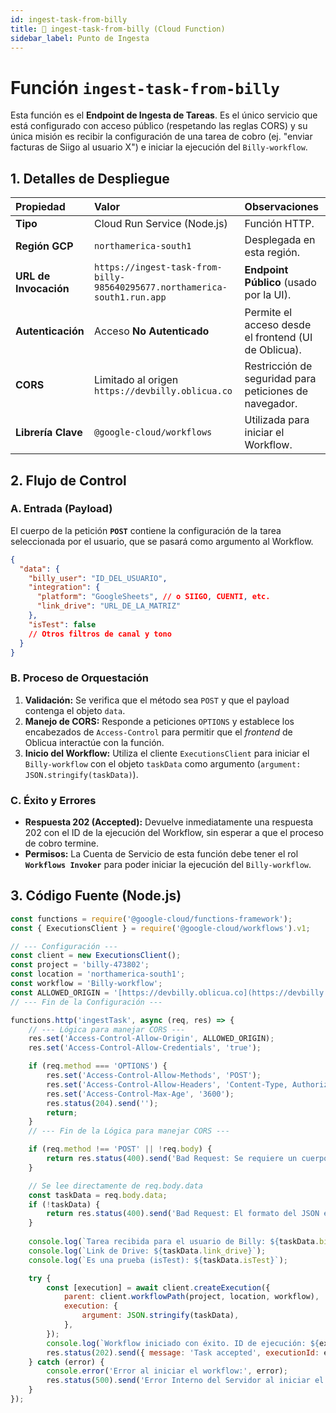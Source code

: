 ```yaml
---
id: ingest-task-from-billy
title: 🔗 ingest-task-from-billy (Cloud Function)
sidebar_label: Punto de Ingesta
---
```


# Función `ingest-task-from-billy`

Esta función es el **Endpoint de Ingesta de Tareas**. Es el único servicio que está configurado con acceso público (respetando las reglas CORS) y su única misión es recibir la configuración de una tarea de cobro (ej. "enviar facturas de Siigo al usuario X") e iniciar la ejecución del `Billy-workflow`.

## 1. Detalles de Despliegue

| Propiedad | Valor | Observaciones |
| :--- | :--- | :--- |
| **Tipo** | Cloud Run Service (Node.js) | Función HTTP. |
| **Región GCP** | `northamerica-south1` | Desplegada en esta región. |
| **URL de Invocación** | `https://ingest-task-from-billy-985640295677.northamerica-south1.run.app` | **Endpoint Público** (usado por la UI). |
| **Autenticación** | Acceso **No Autenticado** | Permite el acceso desde el frontend (UI de Oblicua). |
| **CORS** | Limitado al origen `https://devbilly.oblicua.co` | Restricción de seguridad para peticiones de navegador. |
| **Librería Clave** | `@google-cloud/workflows` | Utilizada para iniciar el Workflow. |

## 2. Flujo de Control

### A. Entrada (Payload)

El cuerpo de la petición **`POST`** contiene la configuración de la tarea seleccionada por el usuario, que se pasará como argumento al Workflow.

```json title="taskData (JSON de Entrada)"
{
  "data": {
    "billy_user": "ID_DEL_USUARIO",
    "integration": {
      "platform": "GoogleSheets", // o SIIGO, CUENTI, etc.
      "link_drive": "URL_DE_LA_MATRIZ"
    },
    "isTest": false
    // Otros filtros de canal y tono
  }
}

```

### B. Proceso de Orquestación

1. **Validación:** Se verifica que el método sea `POST` y que el payload contenga el objeto `data`.
2. **Manejo de CORS:** Responde a peticiones `OPTIONS` y establece los encabezados de `Access-Control` para permitir que el *frontend* de Oblicua interactúe con la función.
3. **Inicio del Workflow:** Utiliza el cliente `ExecutionsClient` para iniciar el `Billy-workflow` con el objeto `taskData` como argumento (`argument: JSON.stringify(taskData)`).

### C. Éxito y Errores

* **Respuesta 202 (Accepted):** Devuelve inmediatamente una respuesta 202 con el ID de la ejecución del Workflow, sin esperar a que el proceso de cobro termine.
* **Permisos:** La Cuenta de Servicio de esta función debe tener el rol **`Workflows Invoker`** para poder iniciar la ejecución del `Billy-workflow`.

## 3. Código Fuente (Node.js)

```javascript title="index.js"
const functions = require('@google-cloud/functions-framework');
const { ExecutionsClient } = require('@google-cloud/workflows').v1;

// --- Configuración ---
const client = new ExecutionsClient();
const project = 'billy-473802';
const location = 'northamerica-south1';
const workflow = 'Billy-workflow';
const ALLOWED_ORIGIN = '[https://devbilly.oblicua.co](https://devbilly.oblicua.co)';
// --- Fin de la Configuración ---

functions.http('ingestTask', async (req, res) => {
    // --- Lógica para manejar CORS ---
    res.set('Access-Control-Allow-Origin', ALLOWED_ORIGIN);
    res.set('Access-Control-Allow-Credentials', 'true');

    if (req.method === 'OPTIONS') {
        res.set('Access-Control-Allow-Methods', 'POST');
        res.set('Access-Control-Allow-Headers', 'Content-Type, Authorization');
        res.set('Access-Control-Max-Age', '3600');
        res.status(204).send('');
        return;
    }
    // --- Fin de la Lógica para manejar CORS ---

    if (req.method !== 'POST' || !req.body) {
        return res.status(400).send('Bad Request: Se requiere un cuerpo JSON en una solicitud POST.');
    }

    // Se lee directamente de req.body.data
    const taskData = req.body.data;
    if (!taskData) {
        return res.status(400).send('Bad Request: El formato del JSON es incorrecto. No se encontró el objeto "data".');
    }
    
    console.log(`Tarea recibida para el usuario de Billy: ${taskData.billy_user}`);
    console.log(`Link de Drive: ${taskData.link_drive}`);
    console.log(`Es una prueba (isTest): ${taskData.isTest}`);

    try {
        const [execution] = await client.createExecution({
            parent: client.workflowPath(project, location, workflow),
            execution: {
                argument: JSON.stringify(taskData),
            },
        });
        console.log(`Workflow iniciado con éxito. ID de ejecución: ${execution.name}`);
        res.status(202).send({ message: 'Task accepted', executionId: execution.name });
    } catch (error) {
        console.error('Error al iniciar el workflow:', error);
        res.status(500).send('Error Interno del Servidor al iniciar el workflow.');
    }
});

